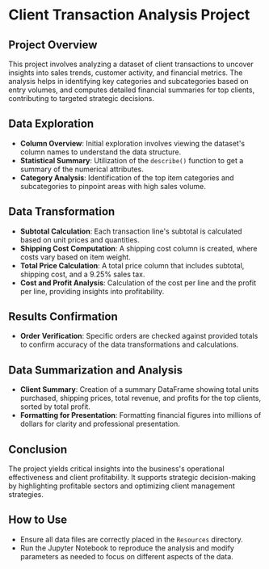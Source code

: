 
# Client Transaction Analysis Project

## Project Overview
This project involves analyzing a dataset of client transactions to uncover insights into sales trends, customer activity, and financial metrics. The analysis helps in identifying key categories and subcategories based on entry volumes, and computes detailed financial summaries for top clients, contributing to targeted strategic decisions.

## Data Exploration
- **Column Overview**: Initial exploration involves viewing the dataset's column names to understand the data structure.
- **Statistical Summary**: Utilization of the `describe()` function to get a summary of the numerical attributes.
- **Category Analysis**: Identification of the top item categories and subcategories to pinpoint areas with high sales volume.

## Data Transformation
- **Subtotal Calculation**: Each transaction line's subtotal is calculated based on unit prices and quantities.
- **Shipping Cost Computation**: A shipping cost column is created, where costs vary based on item weight.
- **Total Price Calculation**: A total price column that includes subtotal, shipping cost, and a 9.25% sales tax.
- **Cost and Profit Analysis**: Calculation of the cost per line and the profit per line, providing insights into profitability.

## Results Confirmation
- **Order Verification**: Specific orders are checked against provided totals to confirm accuracy of the data transformations and calculations.

## Data Summarization and Analysis
- **Client Summary**: Creation of a summary DataFrame showing total units purchased, shipping prices, total revenue, and profits for the top clients, sorted by total profit.
- **Formatting for Presentation**: Formatting financial figures into millions of dollars for clarity and professional presentation.

## Conclusion
The project yields critical insights into the business's operational effectiveness and client profitability. It supports strategic decision-making by highlighting profitable sectors and optimizing client management strategies.

## How to Use
- Ensure all data files are correctly placed in the `Resources` directory.
- Run the Jupyter Notebook to reproduce the analysis and modify parameters as needed to focus on different aspects of the data.

